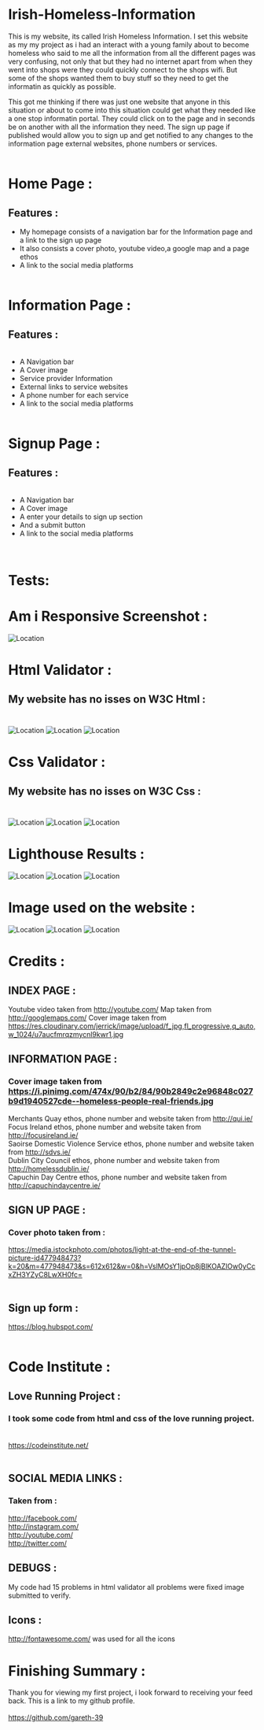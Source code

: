 # Irish-Homeless-Information

This is my website, its called Irish Homeless Information. I set this website as my my project as i had an interact with a young family about to become homeless who said to me all the information from all the different pages was very confusing, not only that but they had no internet apart from when they went into shops were they could quickly connect to the shops wifi. But some of the shops wanted them to buy stuff so they need to get the informatin as quickly as possible.

This got me thinking if there was just one website that anyone in this situation or about to come into this situation could get what they needed like a one stop informatin portal. They could click on to the page and in seconds be on another with all the information they need. The sign up page if published would allow you to sign up and get notified to any changes to the information page external websites, phone numbers or services.<br><br>

# Home Page :

## Features :
<ul>
<li>My homepage consists of a navigation bar for  the Information page and a link to the sign up page</li>
<li> It also consists a cover photo, youtube video,a google map and a page ethos</li>
<li> A link to the social media platforms</li><br>
</ul>

# Information Page :

## Features :
<ul> 
<br><li> A Navigation bar</li>
<li> A Cover image</li>
<li> Service provider Information</li>
<li> External links to service websites</li>
<li> A phone number for each service</li>
<li> A link to the social media platforms</li><br></ul>

# Signup Page :

## Features :
<ul>
<br><li> A Navigation bar</li> 
<li> A Cover image</li>
<li> A enter your details to sign up section</li>
<li> And a submit button</li>
<li> A link to the social media platforms</li></ul><BR>

# Tests:
# Am i Responsive Screenshot :
![Location](/assets/README%20images/am%20i%20responsive.png)

# Html Validator :
## My website has no isses on W3C Html : <br><br>
![Location](/assets/README%20images/html%20v%201.png)
![Location](/assets/README%20images/html%20v%202.png)
![Location](/assets/README%20images/html%20v%203.png)

# Css Validator :
## My website has no isses on W3C Css : <br><br>
![Location](/assets/README%20images/W3C%20CSS%201%20(2).png)
![Location](/assets/README%20images/W3C%20CSS%202%20(2).png)
![Location](/assets/README%20images/W3C%20CSS%203%20(2).png)

# Lighthouse Results :
![Location](/assets/README%20images/index%20lighthouse.png)
![Location](/assets/README%20images/info%20lighthouse.png)
![Location](/assets/README%20images/signup%20lighthouse.png)

# Image used on the website :
![Location](/assets/images/home.jpg)
![Location](/assets/images/man%20and%20dog%20-%20Copy.jpg)
![Location](/assets/images/change.jpg)


#                         Credits :

##                       INDEX PAGE :
Youtube video taken from http://youtube.com/
Map taken from http://googlemaps.com/
Cover image taken from https://res.cloudinary.com/jerrick/image/upload/f_jpg,fl_progressive,q_auto,w_1024/u7aucfmrqzmycnl9kwr1.jpg

##                          INFORMATION PAGE :
### Cover image taken from https://i.pinimg.com/474x/90/b2/84/90b2849c2e96848c027b9d1940527cde--homeless-people-real-friends.jpg

Merchants Quay ethos, phone number and website taken from http://qui.ie/<br>
Focus Ireland   ethos, phone number and website taken from http://focusireland.ie/<br>
Saoirse Domestic Violence Service  ethos, phone number and website taken from http://sdvs.ie/<br>
Dublin City Council  ethos, phone number and website taken from http://homelessdublin.ie/<br>
Capuchin Day Centre ethos, phone number and website taken from http://capuchindaycentre.ie/<br>


 ##                          SIGN UP PAGE :
### Cover photo taken from :
 https://media.istockphoto.com/photos/light-at-the-end-of-the-tunnel-picture-id477948473?k=20&m=477948473&s=612x612&w=0&h=VslMOsY1jpOp8jBlKOAZlOw0yCcxZH3YZyC8LwXH0fc=<br><br>
## Sign up form :
https://blog.hubspot.com/<br><br>
# Code Institute :
## Love Running Project :
### I took some code from html and css of the love running project.<br><br>
https://codeinstitute.net/<br><br>

##                          SOCIAL MEDIA LINKS  :
### Taken from :
http://facebook.com/<br>
http://instagram.com/<br>
http://youtube.com/<br>
http://twitter.com/

## DEBUGS :
My code had 15 problems in html validator all problems were fixed image submitted to verify.


##                          Icons :
http://fontawesome.com/ was used for all the icons 

# Finishing Summary :
Thank you for viewing my first project, i look forward to receiving your feed back. This is a link to my github profile.<br><br>
https://github.com/gareth-39